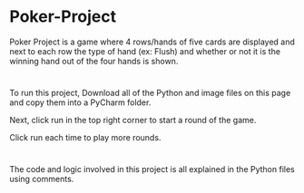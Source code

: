 # Poker-Project
Poker Project is a game where 4 rows/hands of five cards are displayed and next to each row the type of hand (ex: Flush) and whether or not it is the winning hand out of the four hands is shown.
#
To run this project, Download all of the Python and image files on this page and copy them into a PyCharm folder.

Next, click run in the top right corner to start a round of the game. 

Click run each time to play more rounds.
#
The code and logic involved in this project is all explained in the Python files using comments.
